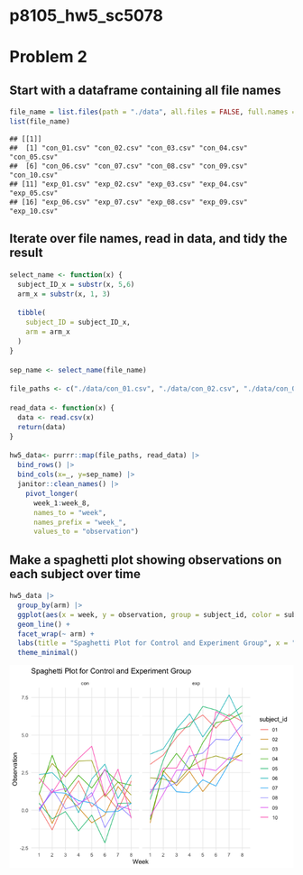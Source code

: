 p8105_hw5_sc5078
================

# Problem 2

## Start with a dataframe containing all file names

``` r
file_name = list.files(path = "./data", all.files = FALSE, full.names = FALSE)
list(file_name)
```

    ## [[1]]
    ##  [1] "con_01.csv" "con_02.csv" "con_03.csv" "con_04.csv" "con_05.csv"
    ##  [6] "con_06.csv" "con_07.csv" "con_08.csv" "con_09.csv" "con_10.csv"
    ## [11] "exp_01.csv" "exp_02.csv" "exp_03.csv" "exp_04.csv" "exp_05.csv"
    ## [16] "exp_06.csv" "exp_07.csv" "exp_08.csv" "exp_09.csv" "exp_10.csv"

## Iterate over file names, read in data, and tidy the result

``` r
select_name <- function(x) {
  subject_ID_x = substr(x, 5,6)
  arm_x = substr(x, 1, 3)
  
  tibble(
    subject_ID = subject_ID_x, 
    arm = arm_x
  )
}

sep_name <- select_name(file_name)

file_paths <- c("./data/con_01.csv", "./data/con_02.csv", "./data/con_03.csv", "./data/con_04.csv", "./data/con_05.csv", "./data/con_06.csv", "./data/con_07.csv", "./data/con_08.csv", "./data/con_09.csv", "./data/con_10.csv", "./data/exp_01.csv", "./data/exp_02.csv", "./data/exp_03.csv", "./data/exp_04.csv", "./data/exp_05.csv", "./data/exp_06.csv", "./data/exp_07.csv", "./data/exp_08.csv", "./data/exp_09.csv", "./data/exp_10.csv")

read_data <- function(x) {
  data <- read.csv(x)  
  return(data)
}

hw5_data<- purrr::map(file_paths, read_data) |>
  bind_rows() |>
  bind_cols(x=_, y=sep_name) |>
  janitor::clean_names() |>
    pivot_longer(
      week_1:week_8,
      names_to = "week",
      names_prefix = "week_",
      values_to = "observation")
```

## Make a spaghetti plot showing observations on each subject over time

``` r
hw5_data |>
  group_by(arm) |>
  ggplot(aes(x = week, y = observation, group = subject_id, color = subject_id)) +
  geom_line() +
  facet_wrap(~ arm) +
  labs(title = "Spaghetti Plot for Control and Experiment Group", x = "Week", y = "Observation") +
  theme_minimal()
```

![](p8105_hw5_sc5078_files/figure-gfm/unnamed-chunk-3-1.png)<!-- -->
